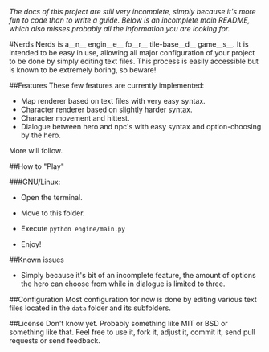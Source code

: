_The docs of this project are still very incomplete, simply because it's more fun to code than to write a guide. Below is an incomplete main README, which also misses probably all the information you are looking for._

#Nerds
Nerds is a__n__ engin__e__ fo__r__ tile-base__d__ game__s__. It is intended to be easy in use, allowing all major configuration of your project to be done by simply editing text files. This process is easily accessible but is known to be extremely boring, so beware!

##Features
These few features are currently implemented:

* Map renderer based on text files with very easy syntax.
* Character renderer based on slightly harder syntax.
* Character movement and hittest.
* Dialogue between hero and npc's with easy syntax and option-choosing by the hero.

More will follow.

##How to "Play"

###GNU/Linux:

* Open the terminal.

* Move to this folder.

* Execute `python engine/main.py`

* Enjoy!

##Known issues
* Simply because it's bit of an incomplete feature, the amount of options the hero can choose from while in dialogue is limited to three.

##Configuration
Most configuration for now is done by editing various text files located in the `data` folder and its subfolders.

##License
Don't know yet. Probably something like MIT or BSD or something like that. Feel free to use it, fork it, adjust it, commit it, send pull requests or send feedback.
